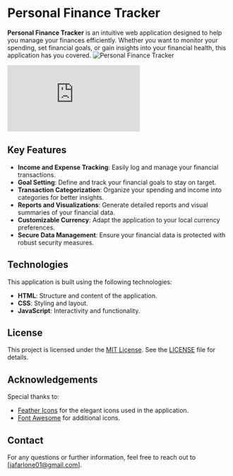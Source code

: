 # Personal Finance Tracker

**Personal Finance Tracker** is an intuitive web application designed to help you manage your finances efficiently. Whether you want to monitor your spending, set financial goals, or gain insights into your financial health, this application has you covered.
![Personal Finance Tracker](path/to/your/image.png)

![Personal Finance Tracker](https://github.com/JafarLone/FinTrackPro/edit/main/README.md)

## Key Features

- **Income and Expense Tracking**: Easily log and manage your financial transactions.
- **Goal Setting**: Define and track your financial goals to stay on target.
- **Transaction Categorization**: Organize your spending and income into categories for better insights.
- **Reports and Visualizations**: Generate detailed reports and visual summaries of your financial data.
- **Customizable Currency**: Adapt the application to your local currency preferences.
- **Secure Data Management**: Ensure your financial data is protected with robust security measures.

## Technologies

This application is built using the following technologies:
- **HTML**: Structure and content of the application.
- **CSS**: Styling and layout.
- **JavaScript**: Interactivity and functionality.

## License

This project is licensed under the [MIT License](LICENSE). See the [LICENSE](LICENSE) file for details.

## Acknowledgements

Special thanks to:
- [Feather Icons](https://feathericons.com/) for the elegant icons used in the application.
- [Font Awesome](https://fontawesome.com/) for additional icons.

## Contact

For any questions or further information, feel free to reach out to [jafarlone01@gmail.com].
